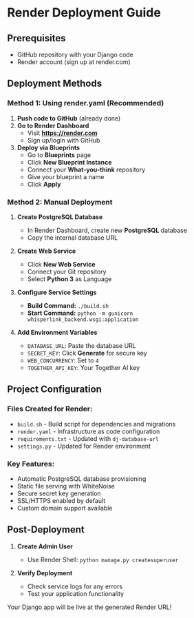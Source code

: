 # Render Deployment Guide

## Prerequisites
- GitHub repository with your Django code
- Render account (sign up at render.com)

## Deployment Methods

### Method 1: Using render.yaml (Recommended)

1. **Push code to GitHub** (already done)
2. **Go to Render Dashboard**
   - Visit **https://render.com**
   - Sign up/login with GitHub
3. **Deploy via Blueprints**
   - Go to **Blueprints** page
   - Click **New Blueprint Instance**
   - Connect your **What-you-think** repository
   - Give your blueprint a name
   - Click **Apply**

### Method 2: Manual Deployment

1. **Create PostgreSQL Database**
   - In Render Dashboard, create new **PostgreSQL** database
   - Copy the internal database URL

2. **Create Web Service**
   - Click **New Web Service**
   - Connect your Git repository
   - Select **Python 3** as Language

3. **Configure Service Settings**
   - **Build Command:** `./build.sh`
   - **Start Command:** `python -m gunicorn whisperlink_backend.wsgi:application`

4. **Add Environment Variables**
   - `DATABASE_URL`: Paste the database URL
   - `SECRET_KEY`: Click **Generate** for secure key
   - `WEB_CONCURRENCY`: Set to `4`
   - `TOGETHER_API_KEY`: Your Together AI key

## Project Configuration

### Files Created for Render:
- `build.sh` - Build script for dependencies and migrations
- `render.yaml` - Infrastructure as code configuration
- `requirements.txt` - Updated with `dj-database-url`
- `settings.py` - Updated for Render environment

### Key Features:
- Automatic PostgreSQL database provisioning
- Static file serving with WhiteNoise
- Secure secret key generation
- SSL/HTTPS enabled by default
- Custom domain support available

## Post-Deployment

1. **Create Admin User**
   - Use Render Shell: `python manage.py createsuperuser`

2. **Verify Deployment**
   - Check service logs for any errors
   - Test your application functionality

Your Django app will be live at the generated Render URL!
